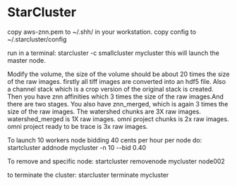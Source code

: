 StarCluster 
==========
copy aws-znn.pem to ~/.shh/ in your workstation.
copy config to ~/.starcluster/config

run in a terminal:
starcluster -c smallcluster mycluster
this will launch the master node.

Modify the volume, the size of the volume should be about 20 times the size of the raw images.
firstly all tiff images are converted into an hdf5 file.
Also a channel stack which is a crop version of the original stack is created.
Then you have znn affinities which 3 times the size of the raw images.And there are two stages.
You also have znn_merged, which is again 3 times the size of the raw images.
The watershed chunks are 3X raw images.
watershed_merged is 1X raw images.
omni project chunks is 2x raw images.
omni project ready to be trace is 3x raw images.


To launch 10 workers node bidding 40 cents per hour per node do:
startcluster addnode mycluster -n 10 --bid 0.40

To remove and specific node:
startcluster removenode mycluster node002

to terminate the cluster:
starcluster terminate mycluster